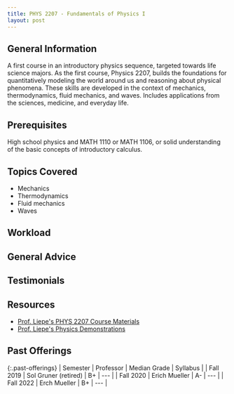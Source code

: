 ```yaml
---
title: PHYS 2207 - Fundamentals of Physics I
layout: post
---
```


<link rel="stylesheet" href="/main.css">

## General Information

A first course in an introductory physics sequence, targeted towards life science majors. As the first course, Physics 2207, builds the foundations for quantitatively modeling the world around us and reasoning about physical phenomena. These skills are developed in the context of mechanics, thermodynamics, fluid mechanics, and waves.  Includes applications from the sciences, medicine, and everyday life.

## Prerequisites

High school physics and MATH 1110 or MATH 1106, or solid understanding of the basic concepts of introductory calculus.

## Topics Covered

  -  Mechanics 
  -  Thermodynamics 
  -  Fluid mechanics 
  -  Waves

## Workload



## General Advice



## Testimonials

## Resources
- [Prof. Liepe's PHYS 2207 Course Materials](https://www.classe.cornell.edu/~liepe/webpage/education2207.html)
- [Prof. Liepe's Physics Demonstrations](https://www.youtube.com/channel/UCh0EIe3mx1zAW60YTttRxaA/videos)

## Past Offerings

{:.past-offerings}
| Semester | Professor | Median Grade | Syllabus |
| Fall 2019 | Sol Gruner (retired) | B+ | --- |
| Fall 2020 | Erich Mueller | A- | --- |
| Fall 2022 | Erch Mueller | B+ | --- |
